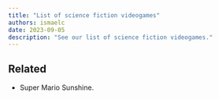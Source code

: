 ```yaml
---
title: "List of science fiction videogames"
authors: ismaelc
date: 2023-09-05
description: "See our list of science fiction videogames."
---
```


## Related

- Super Mario Sunshine.
